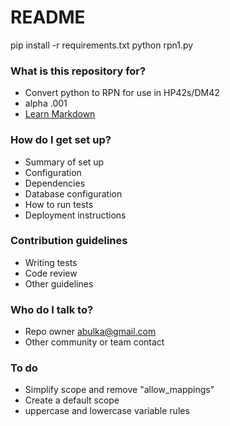 # README #

pip install -r requirements.txt
python rpn1.py


### What is this repository for? ###

* Convert python to RPN for use in HP42s/DM42
* alpha .001
* [Learn Markdown](https://bitbucket.org/tutorials/markdowndemo)

### How do I get set up? ###

* Summary of set up
* Configuration
* Dependencies
* Database configuration
* How to run tests
* Deployment instructions

### Contribution guidelines ###

* Writing tests
* Code review
* Other guidelines

### Who do I talk to? ###

* Repo owner abulka@gmail.com
* Other community or team contact

### To do ###

* Simplify scope and remove "allow_mappings"
* Create a default scope
* uppercase and lowercase variable rules


